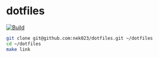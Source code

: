 # dotfiles

[![Build](https://github.com/nek023/dotfiles/actions/workflows/build.yaml/badge.svg)](https://github.com/nek023/dotfiles/actions/workflows/build.yaml)

```sh
git clone git@github.com:nek023/dotfiles.git ~/dotfiles
cd ~/dotfiles
make link
```

